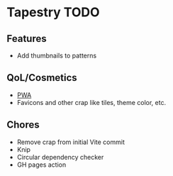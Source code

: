 # Tapestry TODO

## Features

- Add thumbnails to patterns

## QoL/Cosmetics

- [PWA](https://vite-pwa-org.netlify.app/)
- Favicons and other crap like tiles, theme color, etc.

## Chores

- Remove crap from initial Vite commit
- Knip
- Circular dependency checker
- GH pages action

